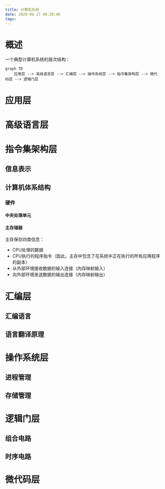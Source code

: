 ```yaml
---
title: 计算机系统
date: 2020-06-27 08:28:06
tags:
---
```


# 概述

一个典型计算机系统的层次结构：

```mermaid
graph TD
    应用层 --> 高级语言层 --> 汇编层 --> 操作系统层 --> 指令集架构层 --> 微代码层 --> 逻辑门层
```

# 应用层

# 高级语言层

# 指令集架构层

## 信息表示

## 计算机体系结构

### 硬件

#### 中央处理单元

#### 主存储器

主存保存四类信息：

- CPU处理的数据
- CPU执行的程序指令（因此，主存中包含了在系统中正在执行的所有应用程序的副本）
- 从外部环境接收数据的输入连接（内存映射输入）
- 向外部环境发送数据的输出连接（内存映射输出）

# 汇编层

## 汇编语言

## 语言翻译原理

# 操作系统层

## 进程管理

## 存储管理

# 逻辑门层

## 组合电路

## 时序电路

# 微代码层